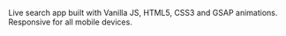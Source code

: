 Live search app built with Vanilla JS, HTML5, CSS3 and GSAP animations. Responsive for all mobile devices.

